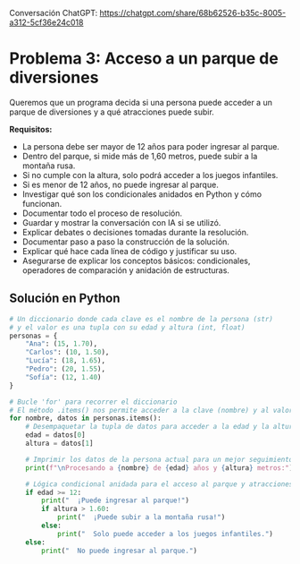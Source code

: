 Conversación ChatGPT: https://chatgpt.com/share/68b62526-b35c-8005-a312-5cf36e24c018

# Problema 3: Acceso a un parque de diversiones

Queremos que un programa decida si una persona puede acceder a un parque de 
diversiones y a qué atracciones puede subir.  

**Requisitos:**
- La persona debe ser mayor de 12 años para poder ingresar al parque.  
- Dentro del parque, si mide más de 1,60 metros, puede subir a la montaña rusa.  
- Si no cumple con la altura, solo podrá acceder a los juegos infantiles.  
- Si es menor de 12 años, no puede ingresar al parque.  
- Investigar qué son los condicionales anidados en Python y cómo funcionan.  
- Documentar todo el proceso de resolución.  
- Guardar y mostrar la conversación con IA si se utilizó.  
- Explicar debates o decisiones tomadas durante la resolución.  
- Documentar paso a paso la construcción de la solución.  
- Explicar qué hace cada línea de código y justificar su uso.  
- Asegurarse de explicar los conceptos básicos: condicionales, operadores de comparación y anidación de estructuras.  

## Solución en Python

```python
# Un diccionario donde cada clave es el nombre de la persona (str)
# y el valor es una tupla con su edad y altura (int, float)
personas = {
    "Ana": (15, 1.70),
    "Carlos": (10, 1.50),
    "Lucía": (18, 1.65),
    "Pedro": (20, 1.55),
    "Sofía": (12, 1.40)
}

# Bucle 'for' para recorrer el diccionario
# El método .items() nos permite acceder a la clave (nombre) y al valor (datos de la persona)
for nombre, datos in personas.items():
    # Desempaquetar la tupla de datos para acceder a la edad y la altura
    edad = datos[0]
    altura = datos[1]

    # Imprimir los datos de la persona actual para un mejor seguimiento
    print(f"\nProcesando a {nombre} de {edad} años y {altura} metros:")

    # Lógica condicional anidada para el acceso al parque y atracciones
    if edad >= 12:
        print("  ¡Puede ingresar al parque!")
        if altura > 1.60:
            print("  ¡Puede subir a la montaña rusa!")
        else:
            print("  Solo puede acceder a los juegos infantiles.")
    else:
        print("  No puede ingresar al parque.")

